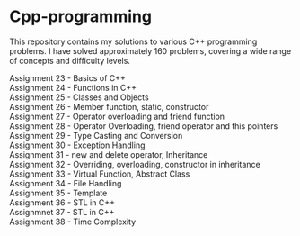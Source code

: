 # Cpp-programming

This repository contains my solutions to various C++ programming problems. I have solved approximately 160 problems, covering a wide range of concepts and difficulty levels.

Assignment 23 - Basics of C++  
Assignment 24 - Functions in C++  
Assignment 25 - Classes and Objects  
Assignment 26 - Member function, static, constructor  
Assignment 27 - Operator overloading and friend function  
Assignment 28 - Operator Overloading, friend operator and this pointers  
Assignment 29 - Type Casting and Conversion  
Assignment 30 - Exception Handling  
Assignment 31 - new and delete operator, Inheritance  
Assignment 32 - Overriding, overloading, constructor in inheritance  
Assignment 33 - Virtual Function, Abstract Class  
Assignment 34 - File Handling  
Assignment 35 - Template  
Assignment 36 - STL in C++  
Assignmnet 37 - STL in C++  
Assignment 38 - Time Complexity  
